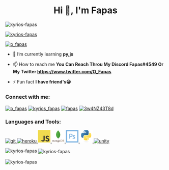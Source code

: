 <h1 align="center">Hi 👋, I'm Fapas</h1>
<p align="left"> <img src="https://komarev.com/ghpvc/?username=kyrios-fapas&label=Profile%20views&color=b40ea6&style=plastic" alt="kyrios-fapas" /> </p>

<p align="left"> <a href="https://github.com/ryo-ma/github-profile-trophy"><img src="https://github-profile-trophy.vercel.app/?username=kyrios-fapas" alt="kyrios-fapas" /></a> </p>

<p align="left"> <a href="https://twitter.com/o_fapas" target="blank"><img src="https://img.shields.io/twitter/follow/o_fapas?logo=twitter&style=for-the-badge" alt="o_fapas" /></a> </p>

- 🌱 I’m currently learning **py,js**

- 📫 How to reach me **You Can Reach Throu My Discord Fapas#4549 Or My Twitter https://www.twitter.com/O_Fapas**

- ⚡ Fun fact **I have friend's😀**

<h3 align="left">Connect with me:</h3>
<p align="left">
<a href="https://twitter.com/o_fapas" target="blank"><img align="center" src="https://raw.githubusercontent.com/rahuldkjain/github-profile-readme-generator/neutral-icons/src/images/icons/Social/twitter.svg" alt="o_fapas" height="30" width="40" /></a>
<a href="https://instagram.com/kyrios_fapas" target="blank"><img align="center" src="https://raw.githubusercontent.com/rahuldkjain/github-profile-readme-generator/neutral-icons/src/images/icons/Social/instagram.svg" alt="kyrios_fapas" height="30" width="40" /></a>
<a href="https://www.youtube.com/c/fapas" target="blank"><img align="center" src="https://raw.githubusercontent.com/rahuldkjain/github-profile-readme-generator/neutral-icons/src/images/icons/Social/youtube.svg" alt="fapas" height="30" width="40" /></a>
<a href="https://discord.gg/3w4NZ43T8d" target="blank"><img align="center" src="https://raw.githubusercontent.com/rahuldkjain/github-profile-readme-generator/neutral-icons/src/images/icons/Social/discord.svg" alt="3w4NZ43T8d" height="30" width="40" /></a>
</p>

<h3 align="left">Languages and Tools:</h3>
<p align="left"> <a href="https://git-scm.com/" target="_blank"> <img src="https://www.vectorlogo.zone/logos/git-scm/git-scm-icon.svg" alt="git" width="40" height="40"/> </a> <a href="https://heroku.com" target="_blank"> <img src="https://www.vectorlogo.zone/logos/heroku/heroku-icon.svg" alt="heroku" width="40" height="40"/> </a> <a href="https://developer.mozilla.org/en-US/docs/Web/JavaScript" target="_blank"> <img src="https://raw.githubusercontent.com/devicons/devicon/master/icons/javascript/javascript-original.svg" alt="javascript" width="40" height="40"/> </a> <a href="https://www.mongodb.com/" target="_blank"> <img src="https://raw.githubusercontent.com/devicons/devicon/master/icons/mongodb/mongodb-original-wordmark.svg" alt="mongodb" width="40" height="40"/> </a> <a href="https://www.photoshop.com/en" target="_blank"> <img src="https://raw.githubusercontent.com/devicons/devicon/master/icons/photoshop/photoshop-line.svg" alt="photoshop" width="40" height="40"/> </a> <a href="https://www.python.org" target="_blank"> <img src="https://raw.githubusercontent.com/devicons/devicon/master/icons/python/python-original.svg" alt="python" width="40" height="40"/> </a> <a href="https://unity.com/" target="_blank"> <img src="https://www.vectorlogo.zone/logos/unity3d/unity3d-icon.svg" alt="unity" width="40" height="40"/> </a> </p>

<p><img align="left" src="https://github-readme-stats.vercel.app/api/top-langs?username=kyrios-fapas&show_icons=true&locale=en&layout=compact" alt="kyrios-fapas" /></p>

<p>&nbsp;<img align="center" src="https://github-readme-stats.vercel.app/api?username=kyrios-fapas&show_icons=true&locale=en" alt="kyrios-fapas" /></p>

<p><img align="center" src="https://github-readme-streak-stats.herokuapp.com/?user=kyrios-fapas&" alt="kyrios-fapas" /></p>
